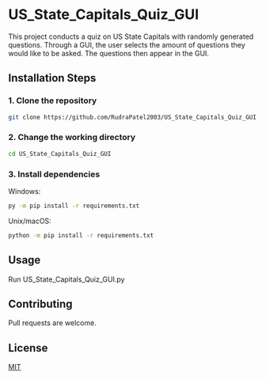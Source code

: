 # US_State_Capitals_Quiz_GUI  

This project conducts a quiz on US State Capitals with randomly generated questions. Through a GUI, the user selects the amount of questions they would like to be asked. The questions then appear in the GUI.

## Installation Steps

### 1\. Clone the repository
```bash
git clone https://github.com/RudraPatel2003/US_State_Capitals_Quiz_GUI.git
```   
### 2\. Change the working directory
```bash
cd US_State_Capitals_Quiz_GUI
```
### 3\. Install dependencies   

Windows:
```bash
py -m pip install -r requirements.txt
```
Unix/macOS:
```bash
python -m pip install -r requirements.txt
```

## Usage

Run US_State_Capitals_Quiz_GUI.py

## Contributing
Pull requests are welcome.

## License

[MIT](https://choosealicense.com/licenses/mit/)
